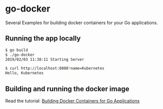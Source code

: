 # go-docker 

Several Examples for building docker containers for your Go applications.

## Running the app locally

```bash
$ go build
$ ./go-docker
2019/02/03 11:38:11 Starting Server
```

```bash
$ curl http://localhost:8080?name=Kubernetes
Hello, Kubernetes
```

## Building and running the docker image

Read the tutorial: [Building Docker Containers for Go Applications](https://www.callicoder.com/docker-golang-image-container-example/) 
